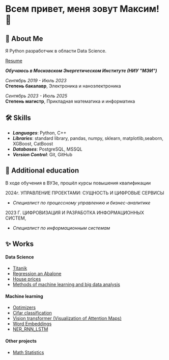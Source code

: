 
# Всем привет, меня зовут Максим! 👋


## 🚀 About Me
Я Python разработчик в области Data Science.

[Resume](https://github.com/DataGnomik/Resume/blob/main/Resume%20Goltsov%20MN.pdf)

***Обучаюсь в Московском Энергетическом Институте (НИУ "МЭИ")***

*Сентябрь 2019 - Июль 2023*  
**Степень бакалавр**, Электроника и наноэлектроника  

*Сентябрь 2023 - Июль 2025*  
**Степень магистр**, Прикладная математика и информатика


## 🛠 Skills

- ***Languages***: Python, C++
- ***Libraries***: standard library, pandas, numpy, sklearn, matplotlib,seaborn, XGBoost, CatBoost
- ***Databases***: PostgreSQL, MSSQL
- ***Version Control***: Git, GitHub


## 🧠 Additional education

В ходе обучения в ВУЗе, прошёл курсы повышения квалификации

2024г. УПРАВЛЕНИЕ ПРОЕКТАМИ: СУЩНОСТЬ И ЦИФРОВЫЕ СЕРВИСЫ    
- *Специалист по процессному управлению и бизнес-аналитике*

2023 Г. ЦИФРОВИЗАЦИЯ И РАЗРАБОТКА ИНФОРМАЦИОННЫХ СИСТЕМ, 
- *Специалист по информационным системам*

## ✨ Works

#### Data Science

 - [Titanik](https://github.com/DataGnomik/Titanik)
 - [Regression an Abalone](https://github.com/DataGnomik/Regression_an_Abalone)
 - [House prices](https://github.com/DataGnomik/House_prices)
 - [Methods of machine learning and big data analysis](https://github.com/DataGnomik/Methods-of-machine-learning-and-big-data-analysis)

#### Machine learning
 - [Optimizers](https://github.com/DataGnomik/optimizer_SGD)
 - [Cifar classification](https://github.com/DataGnomik/Cifar-classification)
 - [Vision transformer (Visualization of Attention Maps)](https://github.com/DataGnomik/Visualization-of-Attention-Maps)
 - [Word Embeddings](https://github.com/DataGnomik/Word_Embeddings)
 - [NER_RNN_LSTM](https://github.com/DataGnomik/NER_rnn_lstm)


#### Other projects
 - [Math Statistics](https://github.com/DataGnomik/math-statistics/tree/main)

 
<!--
**DataGnomik/DataGnomik** is a ✨ _special_ ✨ repository because its `README.md` (this file) appears on your GitHub profile.

Here are some ideas to get you started:

- 🔭 I’m currently working on ...
- 🌱 I’m currently learning ...
- 👯 I’m looking to collaborate on ...
- 🤔 I’m looking for help with ...
- 💬 Ask me about ...
- 📫 How to reach me: ...
- 😄 Pronouns: ...
- ⚡ Fun fact: ...
-->

